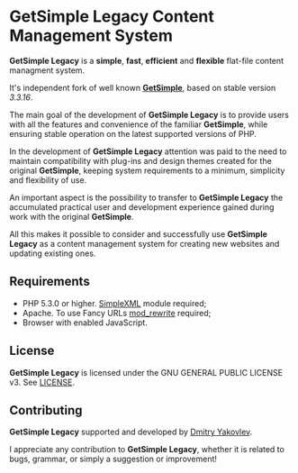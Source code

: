 # GetSimple Legacy Content Management System

**GetSimple Legacy** is a **simple**, **fast**, **efficient** and **flexible** flat-file content managment system.

It's independent fork of well known [**GetSimple**](https://github.com/GetSimpleCMS/GetSimpleCMS), based on stable version *3.3.16*.

The main goal of the development of **GetSimple Legacy** is to provide users with all the features and convenience of the familiar **GetSimple**, while ensuring stable operation on the latest supported versions of PHP.

In the development of **GetSimple Legacy** attention was paid to the need to maintain compatibility with plug-ins and design themes created for the original **GetSimple**, keeping system requirements to a minimum, simplicity and flexibility of use.

An important aspect is the possibility to transfer to **GetSimple Legacy** the accumulated practical user and development experience gained during work with the original **GetSimple**.

All this makes it possible to consider and successfully use **GetSimple Legacy** as a content management system for creating new websites and updating existing ones.

## Requirements

- PHP 5.3.0 or higher. [SimpleXML](https://www.php.net/manual/en/book.simplexml.php) module required;
- Apache. To use Fancy URLs [mod_rewrite](https://httpd.apache.org/docs/2.4/mod/mod_rewrite.html) required;
- Browser with enabled JavaScript.

## License

**GetSimple Legacy** is licensed under the GNU GENERAL PUBLIC LICENSE v3. See [LICENSE](LICENSE.txt).

## Contributing

**GetSimple Legacy** supported and developed by [Dmitry Yakovlev](http://dimayakovlev.ru).

I appreciate any contribution to **GetSimple Legacy**, whether it is related to bugs, grammar, or simply a suggestion or improvement!
